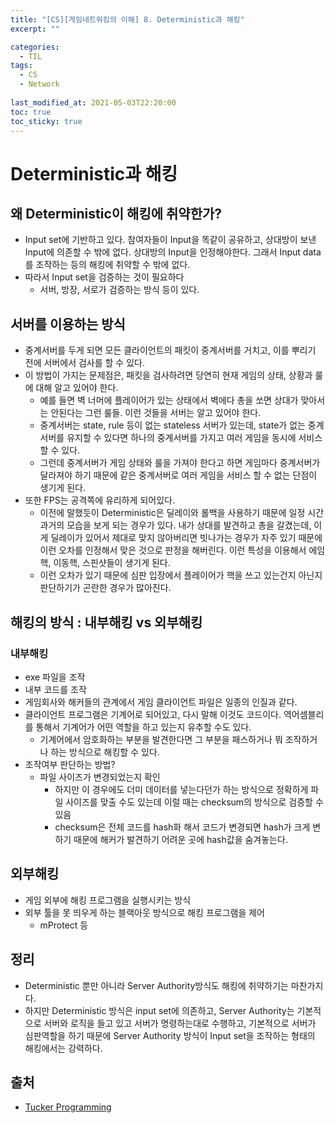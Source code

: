 ```yaml
---
title: "[CS][게임네트워킹의 이해] 8. Deterministic과 해킹"
excerpt: ""

categories:
  - TIL
tags:
  - CS
  - Network
 
last_modified_at: 2021-05-03T22:20:00
toc: true
toc_sticky: true
---
```


# Deterministic과 해킹

## 왜 Deterministic이 해킹에 취약한가?

- Input set에 기반하고 있다.  참여자들이 Input을 똑같이 공유하고, 상대방이 보낸 Input에 의존할 수 밖에 없다. 상대방의 Input을 인정해야한다. 그래서 Input data를 조작하는 등의 해킹에 취약할 수 밖에 없다.
- 따라서 Input set을 검증하는 것이 필요하다
  - 서버, 방장, 서로가 검증하는 방식 등이 있다.



## 서버를 이용하는 방식

- 중계서버를 두게 되면 모든 클라이언트의 패킷이 중계서버를 거치고, 이를 뿌리기 전에 서버에서 검사를 할 수 있다.
- 이 방법이 가지는 문제점은, 패킷을 검사하려면 당연히 현재 게임의 상태, 상황과 룰에 대해 알고 있어야 한다.
  - 예를 들면 벽 너머에 플레이어가 있는 상태에서 벽에다 총을 쏘면 상대가 맞아서는 안된다는 그런 룰들. 이런 것들을 서버는 알고 있어야 한다.
  - 중계서버는 state, rule 등이 없는 stateless 서버가 있는데, state가 없는 중계서버를 유지할 수 있다면 하나의 중계서버를 가지고 여러 게임을 동시에 서비스 할 수 있다.
  - 그런데 중계서버가 게임 상태와 룰을 가져야 한다고 하면 게임마다 중계서버가 달라져야 하기 때문에 같은 중계서버로 여러 게임을 서비스 할 수 없는 단점이 생기게 된다.
- 또한 FPS는 공격쪽에 유리하게 되어있다.
  - 이전에 말했듯이 Deterministic은 딜레이와 롤백을 사용하기 때문에 일정 시간 과거의 모습을 보게 되는 경우가 있다. 내가 상대를 발견하고 총을 갈겼는데, 이게 딜레이가 있어서 제대로 맞지 않아버리면 빗나가는 경우가 자주 있기 때문에 이런 오차를 인정해서 맞은 것으로 판정을 해버린다. 이런 특성을 이용해서 에임핵, 이동핵, 스핀샷들이 생기게 된다.
  - 이런 오차가 있기 때문에 심판 입장에서 플레이어가 핵을 쓰고 있는건지 아닌지 판단하기가 곤란한 경우가 많아진다.



## 해킹의 방식 : 내부해킹 vs 외부해킹

### 내부해킹

- exe 파일을 조작
- 내부 코드를 조작
- 게임회사와 해커들의 관계에서 게임 클라이언트 파일은 일종의 인질과 같다.
- 클라이언트 프로그램은 기계어로 되어있고, 다시 말해 이것도 코드이다. 역어셈블리를 통해서 기계어가 어떤 역할을 하고 있는지 유추할 수도 있다.
  - 기계어에서 암호화하는 부분을 발견한다면 그 부분을 패스하거나 뭐 조작하거나 하는 방식으로 해킹할 수 있다.
- 조작여부 판단하는 방법?
  - 파일 사이즈가 변경되었는지 확인
    - 하지만 이 경우에도 더미 데이터를 넣는다던가 하는 방식으로 정확하게 파일 사이즈를 맞출 수도 있는데 이럴 때는 checksum의 방식으로 검증할 수 있음
    - checksum은 전체 코드를 hash화 해서 코드가 변경되면 hash가 크게 변하기 때문에 해커가 발견하기 어려운 곳에 hash값을 숨겨놓는다.



## 외부해킹

- 게임 외부에 해킹 프로그램을 실행시키는 방식
- 외부 툴을 못 띄우게 하는 블랙아웃 방식으로 해킹 프로그램을 제어
  - mProtect 등



## 정리

- Deterministic 뿐만 아니라 Server Authority방식도 해킹에 취약하기는 마찬가지다.
- 하지만 Deterministic 방식은 input set에 의존하고, Server Authority는 기본적으로 서버와 로직을 들고 있고 서버가 명령하는대로 수행하고, 기본적으로 서버가 심판역할을 하기 때문에 Server Authority 방식이 Input set을 조작하는 형태의 해킹에서는 강력하다.

## 출처

- [Tucker Programming](https://youtu.be/11Ilw4NcZM8)